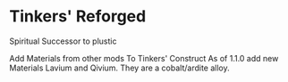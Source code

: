 # Tinkers' Reforged
Spiritual Successor to plustic

Add Materials from other mods To Tinkers' Construct
As of 1.1.0 add new Materials Lavium and Qivium. They are a cobalt/ardite alloy.